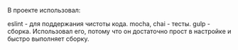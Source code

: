 В проекте использовал:

eslint - для поддержания чистоты кода. 
mocha, chai - тесты.
gulp - сборка. Использовал его, потому что он достаточно прост в настройке и быстро выполняет сборку.
